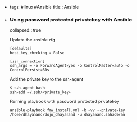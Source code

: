 - tags: #linux #Ansible
  title:: Ansible
- ### Using password protected privatekey with Ansible
  collapsed:: true
  
  Update the ansible.cfg
  ```
  [defaults]
  host_key_checking = False
  
  [ssh_connection]
  ssh_args = -o ForwardAgent=yes -o ControlMaster=auto -o ControlPersist=60s
  ```
  
  Add the private key to the ssh-agent
  ```
  $ ssh-agent bash
  ssh-add ~/.ssh/<private_key>
  
  ```
  
  Running  playbook with password protected privatekey
  ```
  ansible-playbook fmw_install.yml -b -vv --private-key /home/dhayanand/dojo_dhayanand -u dhayanand.sahadevan
  ```